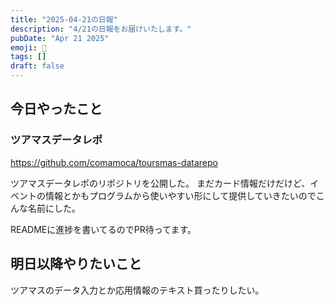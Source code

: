 ```yaml
---
title: "2025-04-21の日報"
description: "4/21の日報をお届けいたします。"
pubDate: "Apr 21 2025"
emoji: 🦊
tags: []
draft: false
---
```


## 今日やったこと

### ツアマスデータレポ

https://github.com/comamoca/toursmas-datarepo

ツアマスデータレポのリポジトリを公開した。
まだカード情報だけだけど、イベントの情報とかもプログラムから使いやすい形にして提供していきたいのでこんな名前にした。

READMEに進捗を書いてるのでPR待ってます。

## 明日以降やりたいこと

ツアマスのデータ入力とか応用情報のテキスト買ったりしたい。
